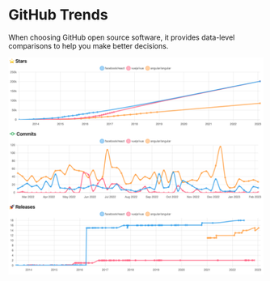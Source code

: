 # GitHub Trends

When choosing GitHub open source software, it provides data-level comparisons to help you make better decisions.

![Charts](./docs/trends.png)
